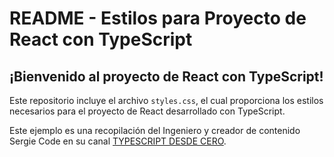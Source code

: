 # README - Estilos para Proyecto de React con TypeScript

## ¡Bienvenido al proyecto de React con TypeScript!

Este repositorio incluye el archivo `styles.css`, el cual proporciona los estilos necesarios para el proyecto de React desarrollado con TypeScript.

Este ejemplo es una recopilación del Ingeniero y creador de contenido Sergie Code en su canal [TYPESCRIPT DESDE CERO](https://www.youtube.com/watch?v=T7uaEZ3ZoZE).